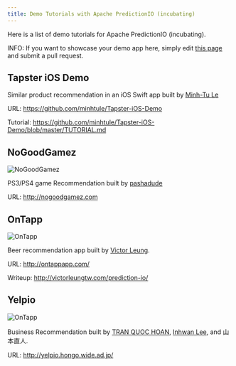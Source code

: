 ```yaml
---
title: Demo Tutorials with Apache PredictionIO (incubating)
---
```


<!--
Licensed to the Apache Software Foundation (ASF) under one or more
contributor license agreements.  See the NOTICE file distributed with
this work for additional information regarding copyright ownership.
The ASF licenses this file to You under the Apache License, Version 2.0
(the "License"); you may not use this file except in compliance with
the License.  You may obtain a copy of the License at

    http://www.apache.org/licenses/LICENSE-2.0

Unless required by applicable law or agreed to in writing, software
distributed under the License is distributed on an "AS IS" BASIS,
WITHOUT WARRANTIES OR CONDITIONS OF ANY KIND, either express or implied.
See the License for the specific language governing permissions and
limitations under the License.
-->

Here is a list of demo tutorials for Apache PredictionIO (incubating).

INFO: If you want to showcase your demo app here, simply edit [this
page](https://github.com/apache/incubator-predictionio/blob/livedoc/docs/manual/source/community/showcase.html.md)
and submit a pull request.


## Tapster iOS Demo

Similar product recommendation in an iOS Swift app built by [Minh-Tu Le](https://github.com/minhtule)

URL: https://github.com/minhtule/Tapster-iOS-Demo

Tutorial: https://github.com/minhtule/Tapster-iOS-Demo/blob/master/TUTORIAL.md


## NoGoodGamez

<img src="/images/showcase/nogoodgamez-158x70.png" alt="NoGoodGamez" class="static" />


PS3/PS4 game Recommendation built by [pashadude](https://github.com/pashadude/)

URL: http://nogoodgamez.com


## OnTapp

<img src="/images/showcase/on-tapp-70x70.png" alt="OnTapp" class="static" />

Beer recommendation app built by [Victor Leung](https://twitter.com/victorleungtw).

URL: http://ontappapp.com/

Writeup: http://victorleungtw.com/prediction-io/


## Yelpio

<img src="/images/showcase/yelpio-70x70.png" alt="OnTapp" class="static" />


Business Recommendation built by [TRAN QUOC HOAN](https://twitter.com/k09ht), [Inhwan Lee](https://github.com/ihlee01), and 山本直人.

URL: http://yelpio.hongo.wide.ad.jp/
